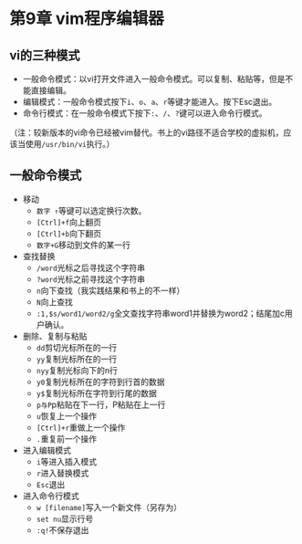 # 第9章 vim程序编辑器

## vi的三种模式

- 一般命令模式：以vi打开文件进入一般命令模式。可以复制、粘贴等，但是不能直接编辑。
- 编辑模式：一般命令模式按下`i`、`o`、`a`、`r`等键才能进入。按下Esc退出。
- 命令行模式：在一般命令模式下按下`:`、`/`、`?`键可以进入命令行模式。

（注：较新版本的vi命令已经被vim替代。书上的vi路径不适合学校的虚拟机，应该当使用`/usr/bin/vi`执行。）

## 一般命令模式

- 移动
  - `数字 ↑`等键可以选定换行次数。
  - `[Ctrl]+f`向上翻页
  - `[Ctrl]+b`向下翻页
  - `数字+G`移动到文件的某一行
- 查找替换
  - `/word`光标之后寻找这个字符串
  - `?word`光标之前寻找这个字符串
  - `n`向下查找（我实践结果和书上的不一样）
  - `N`向上查找
  - `:1,$s/word1/word2/g`全文查找字符串word1并替换为word2；结尾加c用户确认。
- 删除、复制与粘贴
  - `dd`剪切光标所在的一行
  - `yy`复制光标所在的一行
  - `nyy`复制光标向下的n行
  - `y0`复制光标所在的字符到行首的数据
  - `y$`复制光标所在字符到行尾的数据
  - `p与P`p粘贴在下一行，P粘贴在上一行
  - `u`恢复上一个操作
  - `[Ctrl]+r`重做上一个操作
  - `.`重复前一个操作
- 进入编辑模式
  - `i`等进入插入模式
  - `r`进入替换模式
  - `Esc`退出
- 进入命令行模式
  - `w [filename]`写入一个新文件（另存为）
  - `set nu`显示行号
  - `:q!`不保存退出

